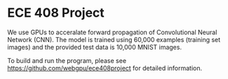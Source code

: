 # ECE 408 Project

We use GPUs to acceralate forward propagation of Convolutional Neural Network (CNN). The model is trained using 60,000 examples (training set images) and the provided test data is 10,000 MNIST images.

To build and run the program, please see https://github.com/webgpu/ece408project for detailed information.
